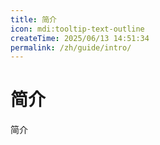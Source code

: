 ```yaml
---
title: 简介
icon: mdi:tooltip-text-outline
createTime: 2025/06/13 14:51:34
permalink: /zh/guide/intro/
---
```

# 简介
简介